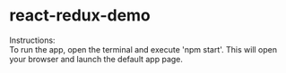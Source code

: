 # react-redux-demo

Instructions:<br>
To run the app, open the terminal and execute 'npm start'. 
This will open your browser and launch the default app page.
